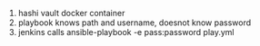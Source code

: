 1. hashi vault docker container 
2. playbook knows path and username, doesnot know password
3. jenkins calls ansible-playbook -e pass:password play.yml
